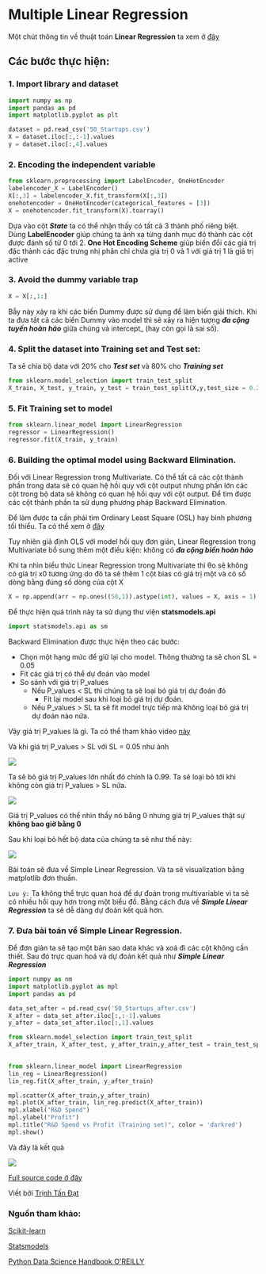 # Multiple Linear Regression
Một chút thông tin về thuật toán **Linear Regression** ta xem ở [đây](https://github.com/tandathcmute/MLrepo/tree/master/Simple%20Linear%20Regression/Math%20for%20Linear%20Regression)
## Các bước thực hiện:

### 1. Import library and dataset
```python
import numpy as np
import pandas as pd
import matplotlib.pyplot as plt

dataset = pd.read_csv('50_Startups.csv')
X = dataset.iloc[:,:-1].values
y = dataset.iloc[:,4].values
```
### 2. Encoding the independent variable
```python
from sklearn.preprocessing import LabelEncoder, OneHotEncoder
labelencoder_X = LabelEncoder()
X[:,3] = labelencoder_X.fit_transform(X[:,3])
onehotencoder = OneHotEncoder(categorical_features = [3])
X = onehotencoder.fit_transform(X).toarray()
```
Dựa vào cột ***State***  ta có thể nhận thấy có tất cả 3 thành phố riêng biệt. Dùng **LabelEncoder** giúp chúng ta ánh xạ từng danh mục đó thành các cột được đánh số từ 0 tới 2.
**One Hot Encoding Scheme** giúp biến đổi các giá trị đặc thành các đặc trưng nhị phân chỉ chứa giá trị 0 và 1 với giá trị 1 là giá trị active

### 3. Avoid the dummy variable trap
```python
X = X[:,1:]
```
Bẫy này xảy ra khi các biến Dummy được sử dụng để làm biến giải thích. Khi ta đưa tất cả các biến Dummy vào model thì sẽ xảy ra hiện tượng ***đa cộng tuyến hoàn hảo*** giữa chúng và intercept_ (hay còn gọi là sai số).

### 4. Split the dataset into Training set and Test set:
Ta sẽ chia bộ data với 20% cho ***Test set*** và 80% cho ***Training set***
```python
from sklearn.model_selection import train_test_split
X_train, X_test, y_train, y_test = train_test_split(X,y,test_size = 0.2, random_state = 0)
```
### 5. Fit Training set to model
```python
from sklearn.linear_model import LinearRegression
regressor = LinearRegression()
regressor.fit(X_train, y_train)
```
### 6. Building the optimal model using Backward Elimination.
Đối với Linear Regression trong Multivariate. Có thể tất cả các cột thành phần trong data sẽ có quan hệ hồi quy với cột output nhưng phần lớn các cột trong bộ data sẽ không có quan hệ hồi quy với cột output. Để tìm được các cột thành phần ta sử dụng phương pháp Backward Elimination.

Để làm được ta cần phải tìm Ordinary Least Square (OSL) hay bình phương tối thiểu. Ta có thể xem ở [đây](https://vi.wikipedia.org/wiki/B%C3%ACnh_ph%C6%B0%C6%A1ng_t%E1%BB%91i_thi%E1%BB%83u)

Tuy nhiên giả định OLS với model hồi quy đơn giản, Linear Regression trong Multivariate bổ sung thêm một điều kiện: không có ***đa cộng biến hoàn hảo***

Khi ta nhìn biểu thức Linear Regression trong Multivariate thì θo sẽ không có giá trị x0 tương ứng do đó ta sẽ thêm 1 cột bias có giá trị một và có số dòng bằng đúng số dòng của cột X
```python
X = np.append(arr = np.ones((50,1)).astype(int), values = X, axis = 1)
```

Để thực hiện quá trình này ta sử dụng thư viện **statsmodels.api**
```python
import statsmodels.api as sm
```
Backward Elimination được thực hiện theo các bước:
  * Chọn một hạng mức để giữ lại cho model. Thông thường ta sẽ chon SL = 0.05
  * Fit các giá trị có thể dự đoán vào model
  * So sánh với giá trị P_values
    * Nếu P_values < SL thì chúng ta sẽ loại bỏ giá trị dự đoán đó
      * Fit lại model sau khi loại bỏ giá trị dự đoán.
    * Nếu P_values > SL ta sẽ fit model trực tiếp mà không loại bỏ giá trị dự đoán nào nữa.
 
Vậy giá trị P_values là gì. Ta có thể tham khảo video [này](https://www.youtube.com/watch?v=eyknGvncKLw)

Và khi giá trị P_values > SL với SL = 0.05 như ảnh 

![](https://github.com/tandathcmute/MLrepo/blob/master/Multiple%20Linear%20Regression/Capture.PNG)

Ta sẽ bỏ giá trị P_values lớn nhất đó chính là 0.99. Ta sẽ loại bỏ tới khi không còn giá trị P_values > SL nữa.

![](https://github.com/tandathcmute/MLrepo/blob/master/Multiple%20Linear%20Regression/Capture2.PNG)

Giá trị P_values có thể nhìn thấy nó bằng 0 nhưng giá trị P_values thật sự **không bao giờ bằng 0**

Sau khi loại bỏ hết bộ data của chúng ta sẽ như thế này:

![](https://github.com/tandathcmute/MLrepo/blob/master/Multiple%20Linear%20Regression/after.png)

Bài toán sẽ đưa về Simple Linear Regression. Và ta sẽ visualization bằng matplotlib đơn thuần. 

`Lưu ý:` Ta không thể trực quan hoá để dự đoán trong multivariable vì ta sẽ có nhiều hồi quy hơn trong một biểu đồ. Bằng cách đưa về ***Simple Linear Regression*** ta sẽ dễ dàng dự đoán kết quả hơn.

### 7. Đưa bài toán về Simple Linear Regression.
Để đơn giản ta sẽ tạo một bản sao data khác và xoá đi các cột không cần thiết. Sau đó trực quan hoá và dự đoán kết quả như ***Simple Linear Regression***
```python
import numpy as nm  
import matplotlib.pyplot as mpl  
import pandas as pd

data_set_after = pd.read_csv('50_Startups_after.csv')
X_after = data_set_after.iloc[:,:-1].values
y_after = data_set_after.iloc[:,1].values

from sklearn.model_selection import train_test_split
X_after_train, X_after_test, y_after_train,y_after_test = train_test_split(X_after, y_after, test_size = 0.02,
                                                                           random_state = 0)

from sklearn.linear_model import LinearRegression
lin_reg = LinearRegression()
lin_reg.fit(X_after_train, y_after_train)

mpl.scatter(X_after_train,y_after_train)
mpl.plot(X_after_train, lin_reg.predict(X_after_train))
mpl.xlabel("R&D Spend")
mpl.ylabel("Profit")
mpl.title("R&D Spend vs Profit (Training set)", color = 'darkred')
mpl.show()
```

Và đây là kết quả

![](https://github.com/tandathcmute/MLrepo/blob/master/Multiple%20Linear%20Regression/Figure_1.png)

[Full source code ở đây](https://github.com/tandathcmute/MLrepo/blob/master/Multiple%20Linear%20Regression/test.py)

Viết bởi [Trịnh Tấn Đạt](https://www.facebook.com/ttd.ute)

### Nguồn tham khảo:
[Scikit-learn](https://scikit-learn.org)

[Statsmodels](https://www.statsmodels.org/stable/index.html)

[Python Data Science Handbook O'REILLY](https://libgen.is/book/index.php?md5=B72D6570421B823BA68C6D4B2F7BF2A4)
